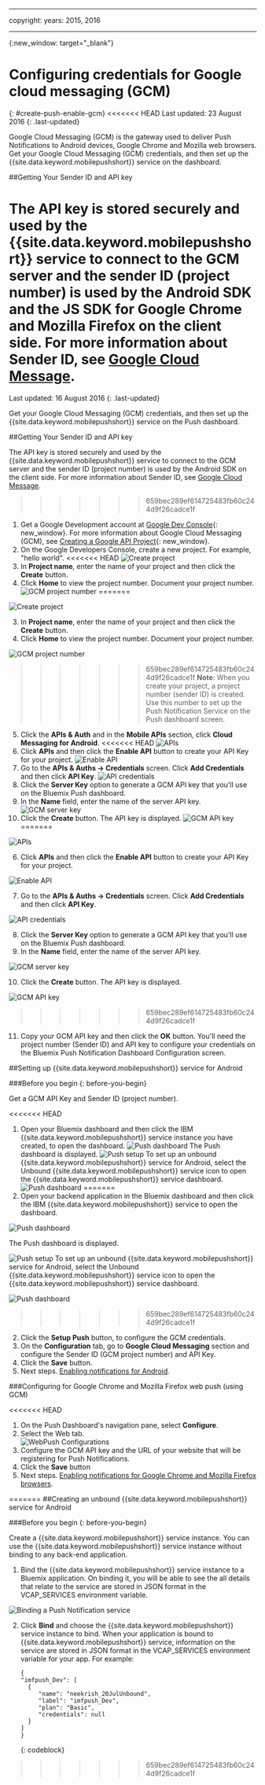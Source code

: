 
---

copyright:
 years: 2015, 2016

---

{:new_window: target="_blank"}
# Configuring credentials for Google cloud messaging (GCM)
{: #create-push-enable-gcm}
<<<<<<< HEAD
Last updated: 23 August 2016
{: .last-updated}

Google Cloud Messaging (GCM) is the gateway used to deliver Push Notifications to Android devices, Google Chrome and Mozilla web browsers. Get your Google Cloud Messaging (GCM) credentials, and then set up the {{site.data.keyword.mobilepushshort}} service on the dashboard.

##Getting Your Sender ID and API key

The API key is stored securely and used by the {{site.data.keyword.mobilepushshort}} service to connect to the GCM server and the sender ID (project number) is used by the Android SDK and the JS SDK for  Google Chrome and Mozilla Firefox on the client side. For more information about  Sender ID, see [Google Cloud Message](https://developers.google.com/cloud-messaging/gcm#arch).
=======
Last updated: 16 August 2016
{: .last-updated}

Get your Google Cloud Messaging (GCM) credentials, and then set up the {{site.data.keyword.mobilepushshort}} service on the Push dashboard.

##Getting Your Sender ID and API key

The API key is stored securely and used by the {{site.data.keyword.mobilepushshort}} service to connect to the GCM server and the sender ID (project number) is used by the Android SDK on the client side. For more information about  Sender ID, see [Google Cloud Message](https://developers.google.com/cloud-messaging/gcm#arch).
>>>>>>> 659bec289ef614725483fb60c244d9f26cadce1f

1. Get a Google Development account at [Google Dev Console](https://console.developers.google.com/start){: new_window}. For more information about Google Cloud Messaging (GCM), see [Creating a Google API Project](https://developers.google.com/console/help/new/){: new_window}.
2. On the Google Developers Console, create a new project. For example, "hello world".
<<<<<<< HEAD
![Create project](images/gcm_createproject.jpg)
3. In **Project name**, enter the name of your project and then click the **Create** button.
4. Click **Home** to view the project number. Document your project number.
![GCM project number](images/gcm_projectnumber.jpg)
=======

![Create project](images/gcm_createproject.jpg)

3. In **Project name**, enter the name of your project and then click the **Create** button.
4. Click **Home** to view the project number. Document your project number.

![GCM project number](images/gcm_projectnumber.jpg)

>>>>>>> 659bec289ef614725483fb60c244d9f26cadce1f
	**Note**: When you create your project, a project number (sender ID) is created. Use this number to set up the Push Notification Service on the Push dashboard screen.
5. Click the **APIs & Auth** and in the **Mobile APIs** section, click **Cloud Messaging for Android**.
<<<<<<< HEAD
![APIs](images/gcm_mobileapi.jpg)
6. Click **APIs** and then click the **Enable API** button to create your API Key for your project.
![Enable API ](images/gcm_enable_api.jpg)
7. Go to the **APIs & Auths -> Credentials** screen. Click **Add Credentials** and then click **API Key**.
![API credentials](images/api_credentials.jpg)
8. Click the **Server Key** option to generate a GCM API key that you'll use on the Bluemix Push dashboard.
9. In the **Name** field, enter the name of the server API key.
![GCM server key](images/gcm_serverkey.jpg)
10. Click the **Create** button. The API key is displayed.
![GCM API key](images/gcm_apikey.jpg)
=======

![APIs](images/gcm_mobileapi.jpg)

6. Click **APIs** and then click the **Enable API** button to create your API Key for your project.

![Enable API ](images/gcm_enable_api.jpg)

7. Go to the **APIs & Auths -> Credentials** screen. Click **Add Credentials** and then click **API Key**.

![API credentials](images/api_credentials.jpg)

8. Click the **Server Key** option to generate a GCM API key that you'll use on the Bluemix Push dashboard.
9. In the **Name** field, enter the name of the server API key.

![GCM server key](images/gcm_serverkey.jpg)

10. Click the **Create** button. 
The API key is displayed.

![GCM API key](images/gcm_apikey.jpg)

>>>>>>> 659bec289ef614725483fb60c244d9f26cadce1f
11. Copy your GCM API key and then click the **OK** button. You'll need the project number (Sender ID) and API key to configure your credentials on the Bluemix Push Notification Dashboard Configuration screen. 


##Setting up {{site.data.keyword.mobilepushshort}} service for Android

###Before you begin
{: before-you-begin}

Get a GCM API Key and Sender ID (project number). 

<<<<<<< HEAD
1. Open your Bluemix dashboard and then click the IBM {{site.data.keyword.mobilepushshort}} service instance you have created, to open the dashboard.
![Push dashboard](images/bluemixdashboard_push.jpg)
The Push dashboard is displayed.
![Push setup](images/setup_push_main.jpg)
To set up an unbound {{site.data.keyword.mobilepushshort}} service for Android, select the Unbound {{site.data.keyword.mobilepushshort}} service icon to open the {{site.data.keyword.mobilepushshort}} service dashboard.
![Push dashboard](images/push_unbound.jpg)
=======
1. Open your backend application in the Bluemix dashboard and then click the IBM {{site.data.keyword.mobilepushshort}} service to open the dashboard.
 
![Push dashboard](images/bluemixdashboard_push.jpg)

The Push dashboard is displayed.
	
![Push setup](images/setup_push_main.jpg)
To set up an unbound {{site.data.keyword.mobilepushshort}} service for Android, select the Unbound {{site.data.keyword.mobilepushshort}} service icon to open the {{site.data.keyword.mobilepushshort}} service dashboard.
 
![Push dashboard](images/push_unbound.jpg)

>>>>>>> 659bec289ef614725483fb60c244d9f26cadce1f
2. Click the **Setup Push** button, to configure the GCM credentials.
1. On the **Configuration** tab, go to **Google Cloud Messaging** section and configure the Sender ID (GCM project number) and API Key.
4. Click the **Save** button. 
5. Next steps. [Enabling notifications for Android](c_enable_push.html).

###Configuring for Google Chrome and Mozilla Firefox web push (using GCM)

<<<<<<< HEAD
1. On the Push Dashboard's navigation pane, select **Configure**. 
2. Select the Web tab.  
![WebPush Configurations](images/webpush_configure.jpg)
2. Configure the GCM API key and the URL of your website that will be registering for Push Notifications.
3. Click the **Save** button
4. Next steps. [Enabling notifications for Google Chrome and Mozilla Firefox browsers](c_enable_push.html).

=======
##Creating an unbound {{site.data.keyword.mobilepushshort}} service for Android

###Before you begin
{: before-you-begin}

Create a {{site.data.keyword.mobilepushshort}} service instance. You can use the {{site.data.keyword.mobilepushshort}} service instance without binding to any back-end application.

1. Bind the {{site.data.keyword.mobilepushshort}} service instance to a Bluemix application. On binding it, you will be able to see the all details that relate to the service are stored in JSON format in the VCAP_SERVICES environment variable. 

![Binding a Push Notification service](images/unbound_1.jpg)
 
2. Click **Bind** and choose the {{site.data.keyword.mobilepushshort}} service instance to bind. When your application is bound to {{site.data.keyword.mobilepushshort}} service, information on the service are stored in JSON format in the VCAP_SERVICES environment variable for your app. For example: 

	```
	{
    "imfpush_Dev": [
      {
         "name": "neekrish_20JulUnbound",
         "label": "imfpush_Dev",
         "plan": "Basic",
         "credentials": null
      }
    ]
    }
	```
	{: codeblock}
>>>>>>> 659bec289ef614725483fb60c244d9f26cadce1f
